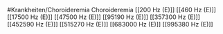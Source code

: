 #Krankheiten/Choroideremia
Choroideremia
[[200 Hz (E)]]
[[460 Hz (E)]]
[[17500 Hz (E)]]
[[47500 Hz (E)]]
[[95190 Hz (E)]]
[[357300 Hz (E)]]
[[452590 Hz (E)]]
[[515270 Hz (E)]]
[[683000 Hz (E)]]
[[995380 Hz (E)]]